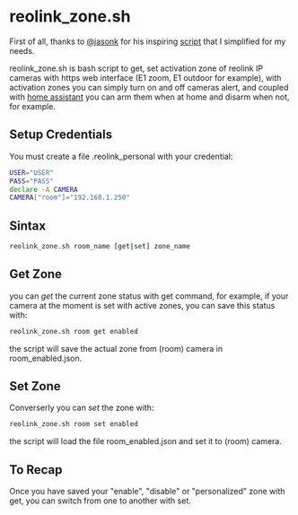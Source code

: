 # reolink_zone.sh #

First of all, thanks to [@jasonk](https://github.com/jasonk) for his inspiring [script](https://gist.github.com/jasonk/4772d1cd5154069cfc9eed07acb2057a)
that I simplified for my needs.

reolink_zone.sh is bash script to get, set activation zone of reolink IP cameras with https web interface (E1 zoom, E1 outdoor for example), 
with activation zones you can simply turn on and off cameras alert, and coupled with [home assistant](https://www.home-assistant.io/integrations/reolink/) you can arm them when at home and disarm when not, for example.

## Setup Credentials ##

You must create a file .reolink_personal with your credential:

```bash
USER="USER"
PASS="PASS" 
declare -A CAMERA
CAMERA["room"]="192.168.1.250" 
```

## Sintax ##

```bash
reolink_zone.sh room_name [get|set] zone_name
```

## Get Zone ##

you can *get* the current zone status with get command, for example, if your camera at the moment is set with active zones, you can save this status with:

```bash
reolink_zone.sh room get enabled
```

the script will save the actual zone from (room) camera in room_enabled.json.

## Set Zone ##

Converserly you can *set* the zone with:

```bash
reolink_zone.sh room set enabled
```

the script will load the file room_enabled.json and set it to (room) camera.


## To Recap ##

Once you have saved your "enable", "disable" or "personalized" zone with get, you can switch from one to another with set.

